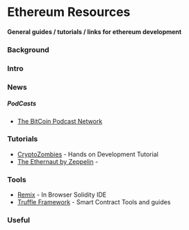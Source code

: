 # Ethereum Resources

#### General guides / tutorials / links for ethereum development

### Background

### Intro

### News

##### PodCasts
* [The BitCoin Podcast Network](https://thebitcoinpodcast.com/)

### Tutorials
* [CryptoZombies](https://cryptozombies.io/) - Hands on Development Tutorial
* [The Ethernaut by Zeppelin](https://ethernaut.zeppelin.solutions/) - 

### Tools
* [Remix](https://remix.ethereum.org) - In Browser Solidity IDE
* [Truffle Framework](https://truffleframework.com) - Smart Contract Tools and guides

### Useful